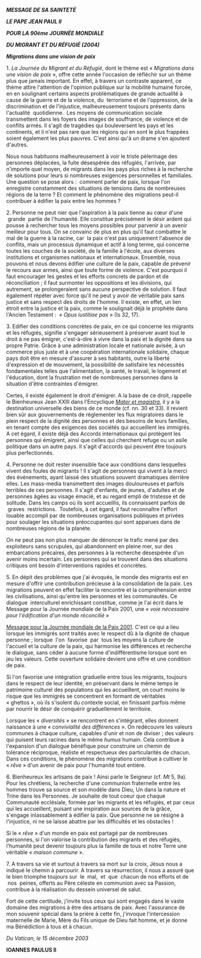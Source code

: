 ***MESSAGE DE SA SAINTETÉ***

***LE PAPE JEAN PAUL II***

***POUR LA 90ème JOURNÉE MONDIALE***

***DU MIGRANT ET DU RÉFUGIÉ (2004)***

***Migrations dans une vision de paix***

1. *La Journée du Migrant et du Réfugié*, dont le thème est « *Migrations dans une vision de paix* », offre cette année l'occasion de réfléchir sur un thème plus que jamais important. En effet, à travers un contraste apparent, ce thème attire l'attention de l'opinion publique sur la mobilité humaine forcée, en en soulignant certains aspects problématiques de grande actualité à cause de la guerre et de la violence, du  terrorisme et de l'oppression, de la discrimination et de l'injustice, malheureusement toujours présents dans  l'actualité  quotidienne.  Les moyens de communication sociale transmettent dans les foyers des images de souffrance, de violence et de conflits armés. Il s'agit de tragédies qui bouleversent les pays et les continents, et il n'est pas rare que les régions qui en sont le plus frappées soient également les plus pauvres. C'est ainsi qu'à un drame s'en ajoutent d'autres.

Nous nous habituons malheureusement à voir le triste pèlerinage des personnes déplacées, la fuite désespérée des réfugiés, l'arrivée, par n'importe quel moyen, de migrants dans les pays plus riches à la recherche de solutions pour leurs si nombreuses exigences personnelles et familiales. Une question se pose alors :  comment parler de paix, lorsque l'on enregistre constamment des situations de tensions dans de nombreuses régions de la terre ? Et comment le phénomène des migrations peut-il contribuer à édifier la paix entre les hommes ?

2. Personne ne peut nier que l'aspiration à la paix tienne au cœur d'une  grande  partie de l'humanité. Elle constitue précisément le désir ardent qui pousse à rechercher tous les moyens possibles pour parvenir à un avenir meilleur pour tous. On se convainc de plus en plus qu'il faut combattre le mal de la guerre à la racine, car  la paix n'est pas uniquement l'absence de conflits, mais un processus dynamique et actif à long terme, qui concerne toutes les couches de la société, de la famille à l'école, aux diverses institutions et organismes nationaux et internationaux. Ensemble, nous pouvons et nous devons édifier une culture de la paix, capable de prévenir le recours aux armes, ainsi que toute forme de violence. C'est pourquoi il faut encourager les gestes et les efforts concrets de pardon et de réconciliation ; il faut surmonter les oppositions et les divisions, qui autrement, se prolongeraient sans aucune perspective de solution. Il faut également répéter avec force qu'il ne peut y avoir de véritable paix sans justice et sans respect des droits de l'homme. Il existe, en effet, un lien étroit entre la justice et la paix, comme le soulignait déjà le prophète dans l'Ancien Testament :  *« *Opus iustitiae pax* »* (Is 32, 17).

3. Edifier des conditions concrètes de paix, en ce qui concerne les migrants et les réfugiés, signifie s'engager sérieusement à préserver avant tout le droit à ne pas émigrer, c'est-à-dire à vivre dans la paix et la dignité dans sa propre Patrie. Grâce à une administration locale et nationale avisée, à un commerce plus juste et à une coopération internationale solidaire, chaque pays doit être en mesure d'assurer à ses habitants, outre la liberté d'expression et de mouvement, la possibilité de satisfaire les nécessités fondamentales telles que l'alimentation, la santé, le travail, le logement et l'éducation, dont la frustration met de nombreuses personnes dans la situation d'être contraintes d'émigrer.

Certes, il existe également le droit d'émigrer. A la base de ce droit, rappelle le Bienheureux Jean XXIII dans l'Encyclique *[Mater et magistra](/content/john-xxiii/fr/encyclicals/documents/hf_j-xxiii_enc_15051961_mater.html)*, il y a la destination universelle des biens de ce monde (cf. nn. 30 et 33). Il revient bien sûr aux gouvernements de réglementer les flux migratoires dans le plein respect de la dignité des personnes et des besoins de leurs familles, en tenant compte des exigences des sociétés qui accueillent les immigrés. A cet égard, il existe déjà des Accords internationaux qui protègent les personnes qui émigrent, ainsi que celles qui cherchent refuge ou un asile politique dans un autre pays. Il s'agit d'accords qui peuvent être toujours plus perfectionnés.

4. Personne ne doit rester insensible face aux conditions dans lesquelles vivent des foules de migrants ! Il s'agit de personnes qui vivent à la merci des événements, ayant laissé des situations souvent dramatiques derrière elles. Les mass-media transmettent des images douloureuses et parfois terribles de ces personnes. Il s'agit d'enfants, de jeunes, d'adultes et de personnes âgées au visage émacié, et au regard empli de tristesse et de solitude. Dans les camps où ils sont accueillis, ils connaissent parfois de  graves  restrictions.  Toutefois, à cet égard, il faut reconnaître l'effort louable accompli par de nombreuses organisations publiques et privées pour soulager les situations préoccupantes qui sont apparues dans de nombreuses régions de la planète.

On ne peut pas non plus manquer de dénoncer le trafic mené par des exploiteurs sans scrupules, qui abandonnent en pleine mer, sur des embarcations précaires, des personnes à la recherche désespérée d'un avenir moins incertain. Les personnes qui se trouvent dans des situations critiques ont besoin d'interventions rapides et concrètes.

5. En dépit des problèmes que j'ai évoqués, le monde des migrants est en mesure d'offrir une contribution précieuse à la consolidation de la paix. Les migrations peuvent en effet faciliter la rencontre et la compréhension entre les civilisations, ainsi qu'entre les personnes et les communautés. Ce dialogue  interculturel enrichissant constitue, comme je l'ai écrit dans le Message pour la Journée mondiale de la Paix 2001, une « *voie nécessaire pour l'édification d'un monde réconcilié* »

[Message pour la Journée mondiale de la Paix 2001](/content/john-paul-ii/fr/messages/peace/documents/hf_jp-ii_mes_20001208_xxxiv-world-day-for-peace.html). C'est ce qui a lieu lorsque les immigrés sont traités avec le respect dû à la dignité de chaque personne ; lorsque  l'on  favorise  par  tous les moyens la culture de l'accueil et la culture de la paix, qui harmonise les différences et recherche le dialogue, sans céder à aucune forme d'indifférentisme lorsque sont en jeu les valeurs. Cette ouverture solidaire devient une offre et une condition de paix.

Si l'on favorise une intégration graduelle entre tous les migrants, toujours dans le respect de leur identité, en préservant dans le même temps le patrimoine culturel des populations qui les accueillent, on court moins le risque que les immigrés se concentrent en formant de véritables « ghettos », où ils s'isolent du contexte social, en finissant parfois même par nourrir le désir de conquérir graduellement le territoire.

Lorsque les « *diversités* » se rencontrent en s'intégrant, elles donnent naissance à une « *convivialité des différences* ». On redécouvre les valeurs communes à chaque culture, capables d'unir et non de diviser ; des valeurs qui puisent leurs racines dans le même *humus* humain. Cela contribue à l'expansion d'un dialogue bénéfique pour construire un chemin de tolérance réciproque, réaliste et respectueux des particularités de chacun. Dans ces conditions, le phénomène des migrations contribue à cultiver le « *rêve* » d'un avenir de paix pour l'humanité tout entière.

6. Bienheureux les artisans de paix ! Ainsi parle le Seigneur (cf. *Mt* 5, 9a). Pour les chrétiens, la recherche d'une communion fraternelle entre les hommes trouve sa source et son modèle dans Dieu, Un dans la nature et Trine dans les Personnes. Je souhaite de tout coeur que chaque Communauté ecclésiale, formée par les migrants et les réfugiés, et par ceux qui les accueillent, puisant une inspiration aux sources de la grâce, s'engage inlassablement à édifier la paix. Que personne ne se résigne à l'injustice, ni ne se laisse abattre par les difficultés et les obstacles !

Si le « *rêve* » d'un monde en paix est partagé par de nombreuses personnes, si l'on valorise la contribution des migrants et des réfugiés, l'humanité peut devenir toujours plus la famille de tous et notre Terre une véritable « *maison commune* ».

7. A travers sa vie et surtout à travers sa mort sur la croix, Jésus nous a indiqué le chemin à parcourir. A travers sa résurrection, il nous a assuré que le bien triomphe toujours sur  le  mal,  et  que  chacun de nos efforts et de  nos  peines, offerts au Père céleste en communion avec sa Passion, contribue à la réalisation du dessein universel de salut.

Fort de cette certitude, j'invite tous ceux qui sont engagés dans le vaste domaine des migrations à être des artisans de paix. Avec l'assurance de mon souvenir spécial dans la prière à cette fin, j'invoque l'intercession maternelle de Marie, Mère du Fils unique de Dieu fait homme, et je donne ma Bénédiction à tous et à chacun.

*Du Vatican, le 15 décembre 2003*

**IOANNES PAULUS II**